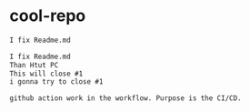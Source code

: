 # cool-repo

```md
I fix Readme.md
```

```md
I fix Readme.md
Than Htut PC
This will close #1
i gonna try to close #1 
```

```
github action work in the workflow. Purpose is the CI/CD.
```
